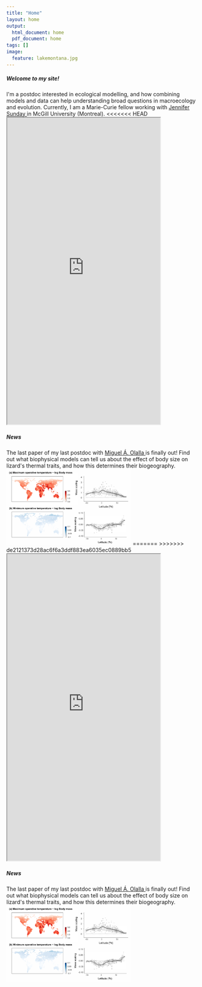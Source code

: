 ```yaml
---
title: "Home"
layout: home
output:
  html_document: home
  pdf_document: home
tags: []
image:
  feature: lakemontana.jpg
---
```

<div class="tiles">
   <h5>Welcome to my site!</h5> 
      I'm a postdoc interested in ecological modelling, and how combining models and data can help understanding broad questions in macroecology and evolution. Currently, I am a Marie-Curie fellow working with <a href="http://jennsunday.weebly.com/"> Jennifer Sunday </a> in McGill University (Montreal).
<<<<<<< HEAD
</div>

<div class="tiles">
  <iframe style="width: 400px; height: 800px;" src="https://jrubalcaba.github.io/twitter-embed/" width="300" height="150"></iframe>

<h5>News</h5>The last paper of my last postdoc with <a href="http://olallalab.com/"> Miguel Á. Olalla </a> is finally out! Find out what biophysical models can tell us about the effect of body size on lizard's thermal traits, and how this determines their biogeography.
<a href="https://besjournals.onlinelibrary.wiley.com/doi/abs/10.1111/1365-2656.13181">
<img height="200px" src="/images/news/rubalcaba&olalla_tarraga2020.png"></a>  
=======
>>>>>>> de2121373d28ac6f6a3ddf883ea6035ec0889bb5
</div>

<div class="tiles">
  <iframe style="width: 400px; height: 800px;" src="https://jrubalcaba.github.io/twitter-embed/" width="300" height="150"></iframe>

<h5>News</h5>The last paper of my last postdoc with <a href="http://olallalab.com/"> Miguel Á. Olalla </a> is finally out! Find out what biophysical models can tell us about the effect of body size on lizard's thermal traits, and how this determines their biogeography.
<a href="https://besjournals.onlinelibrary.wiley.com/doi/abs/10.1111/1365-2656.13181">
<img height="200px" src="/images/news/rubalcaba&olalla_tarraga2020.png"></a>  
</div>
